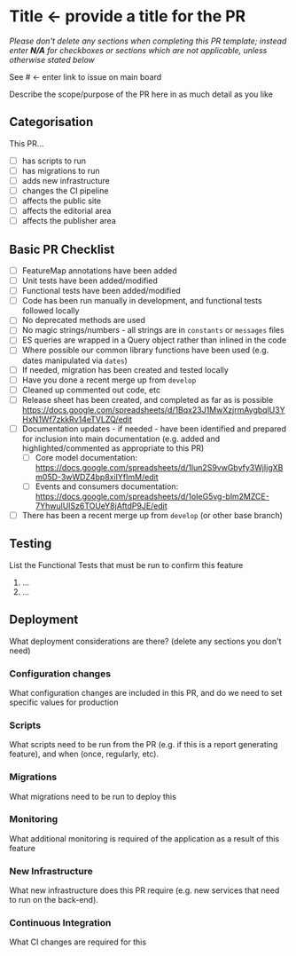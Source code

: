 # Title <- provide a title for the PR

*Please don't delete any sections when completing this PR template; instead enter **N/A** for checkboxes or sections which are not applicable, unless otherwise stated below*

See # <- enter link to issue on main board

Describe the scope/purpose of the PR here in as much detail as you like

## Categorisation

This PR...
- [ ] has scripts to run
- [ ] has migrations to run
- [ ] adds new infrastructure
- [ ] changes the CI pipeline
- [ ] affects the public site
- [ ] affects the editorial area
- [ ] affects the publisher area

## Basic PR Checklist

- [ ] FeatureMap annotations have been added
- [ ] Unit tests have been added/modified
- [ ] Functional tests have been added/modified
- [ ] Code has been run manually in development, and functional tests followed locally
- [ ] No deprecated methods are used
- [ ] No magic strings/numbers - all strings are in `constants` or `messages` files
- [ ] ES queries are wrapped in a Query object rather than inlined in the code
- [ ] Where possible our common library functions have been used (e.g. dates manipulated via `dates`)
- [ ] If needed, migration has been created and tested locally
- [ ] Have you done a recent merge up from `develop`
- [ ] Cleaned up commented out code, etc
- [ ] Release sheet has been created, and completed as far as is possible https://docs.google.com/spreadsheets/d/1Bqx23J1MwXzjrmAygbqlU3YHxN1Wf7zkkRv14eTVLZQ/edit
- [ ] Documentation updates - if needed - have been identified and prepared for inclusion into main documentation (e.g. added and highlighted/commented as appropriate to this PR)
    - [ ] Core model documentation: https://docs.google.com/spreadsheets/d/1lun2S9vwGbyfy3WjIjgXBm05D-3wWDZ4bp8xiIYfImM/edit
    - [ ] Events and consumers documentation: https://docs.google.com/spreadsheets/d/1oIeG5vg-blm2MZCE-7YhwulUlSz6TOUeY8jAftdP9JE/edit
- [ ] There has been a recent merge up from `develop` (or other base branch)

## Testing

List the Functional Tests that must be run to confirm this feature

1. ...
2. ...



## Deployment

What deployment considerations are there? (delete any sections you don't need)

### Configuration changes

What configuration changes are included in this PR, and do we need to set specific values for production

### Scripts

What scripts need to be run from the PR (e.g. if this is a report generating feature), and when (once, regularly, etc).

### Migrations

What migrations need to be run to deploy this

### Monitoring

What additional monitoring is required of the application as a result of this feature

### New Infrastructure

What new infrastructure does this PR require (e.g. new services that need to run on the back-end).

### Continuous Integration

What CI changes are required for this


